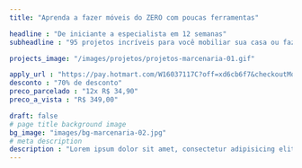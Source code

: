 ```yaml
---
title: "Aprenda a fazer móveis do ZERO com poucas ferramentas"

headline : "De iniciante a especialista em 12 semanas"
subheadline : "95 projetos incríveis para você mobiliar sua casa ou fazer uma grana extra"

projects_image: "/images/projetos/projetos-marcenaria-01.gif"

apply_url : "https://pay.hotmart.com/W16037117C?off=xd6cb6f7&checkoutMode=10&offDiscount=65OFF"
desconto : "70% de desconto"
preco_parcelado : "12x R$ 34,90"
preco_a_vista : "R$ 349,00"

draft: false
# page title background image
bg_image: "images/bg-marcenaria-02.jpg"
# meta description
description : "Lorem ipsum dolor sit amet, consectetur adipisicing elit, sed do eiusmod tempor incididunt ut labore. dolore magna aliqua. Ut enim ad minim veniam, quis nostrud."
---
```

